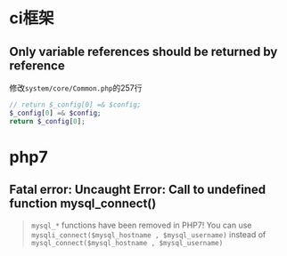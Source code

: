 # ci框架
## Only variable references should be returned by reference

修改`system/core/Common.php`的257行

```php
// return $_config[0] =& $config;
$_config[0] =& $config;
return $_config[0];
```

# php7
## Fatal error: Uncaught Error: Call to undefined function mysql_connect()
> `mysql_*` functions have been removed in PHP7!
> You can use `mysqli_connect($mysql_hostname , $mysql_username)` instead of `mysql_connect($mysql_hostname , $mysql_username)`

